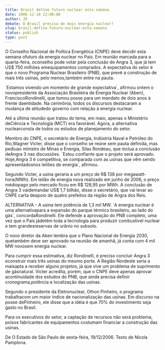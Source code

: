 ```yaml
---
title: Brasil define futuro nuclear esta semana
date: 2006-12-18 22:00:00
author: JD
debate: O Brasil precisa de mais energia nuclear?
slug: brasil-define-futuro-nuclear-esta-semana
status: publish 
type: post
---
```


O Conselho Nacional de Política Energética (CNPE) deve decidir esta semana ofuturo da energia nuclear no País. Em reunião marcada para a quarta-feira, oconselho pode votar pela conclusão de Angra 3, que já tem US$ 750 milhões emequipamentos comprados. A expectativa do setor é que o novo Programa Nuclear Brasileiro (PNB), que prevê a construção de mais três usinas, pelo menos,também entre na pauta.  
  
´Estamos vivendo um momento de grande expectativa´, afirmou ontem o novopresidente da Associação Brasileira de Energia Nuclear (Aben), FranciscoRondinelli, que tomou posse para um mandato de dois anos à frente daentidade. Na cerimônia, todos os discursos destacaram a mudança de atitudedo governo com relação à energia nuclear.  
  
Até a última reunião que tratou do tema, em maio, apenas o Ministério deCiência e Tecnologia (MCT) era favorável. Agora, a alternativa nuclearconsta de todos os estudos de planejamento do setor.  
  
Membro do CNPE, o secretário de Energia, Indústria Naval e Petróleo do Rio,Wagner Victer, disse que o conselho se reúne sem pauta definida, mas pediuao ministro de Minas e Energia, Silas Rondeau, que inclua a conclusão deAngra 3 nas discussões. ´Estou confiante que o projeto será aprovado. Hoje,Angra 3 é competitiva, se comparada com as usinas que vêm sendo apresentadosnos leilões de energia´, afirmou.  
  
Segundo Victer, a usina geraria a um preço de R$ 138 por megawatt-hora(MWh). Em leilão de energia nova realizado em junho de 2006, o preço médiopago pelo mercado ficou em R$ 128,95 por MWh. A conclusão de Angra 3 vaidemandar US$ 1,7 bilhão, disse o secretário, que vai levar ao CNPE carta deapoio de quatro prefeitos da região de Angra dos Reis.  
  
ALTERNATIVA - A usina tem potência de 1,3 mil MW. ´A energia nuclear é uma alternativapara a expansão do parque térmico brasileiro, ao lado do gás´, concordaRondinelli. Ele defende a aprovação do PNB completo, uma vez que o País jádetém toda a tecnologia para produzir combustível nuclear e tem grandesreservas de urânio no subsolo.  
  
O novo diretor da Aben lembra que o Plano Nacional de Energia 2030, quetambém deve ser aprovado na reunião de amanhã, já conta com 4 mil MW novosem energia nuclear.  
  
Para cumprir essa estimativa, diz Rondinelli, é preciso concluir Angra 3 econstruir mais três usinas do mesmo porte. A Região Nordeste seria a maisapta a receber alguns projetos, já que vive um problema de suprimento de gásnatural. Victer acredita, porém, que o CNPE deve apenas aprovar acontinuidade dos estudos do PNB, que ainda precisa definir cronograma,potência e localização das usinas.  
  
Segundo o presidente da Eletronuclear, Othon Pinheiro, o programa trabalhacom um maior índice de nacionalização das usinas. Em discurso na posse dePinheiro, ele disse que a idéia é que 70% do investimento seja gasto no Brasil.  
  
Para os executivos do setor, a captação de recursos não será problema, poisos fabricantes de equipamentos costumam financiar a construção das usinas.  
  
De O Estado de São Paulo de sexta-feira, 19/12/2006. Texto de Nicola Pamplona.
